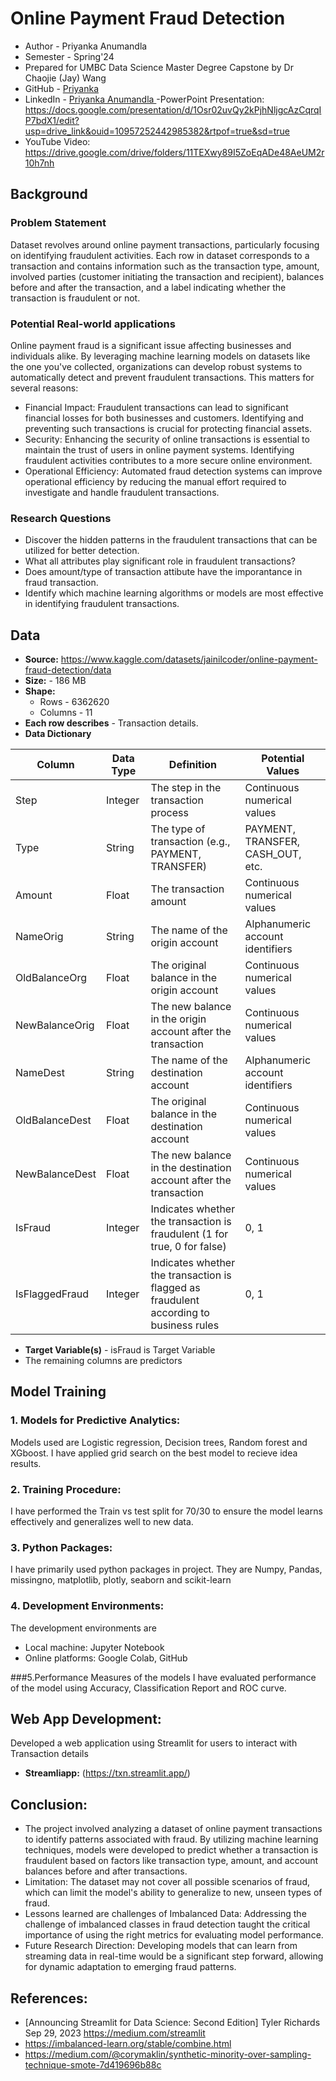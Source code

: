 # Online Payment Fraud Detection

- Author - Priyanka Anumandla
- Semester - Spring'24
- Prepared for UMBC Data Science Master Degree Capstone by Dr Chaojie (Jay) Wang
- GitHub - <a href="https://github.com/priyanka903" target="_blank"> Priyanka </a>
- LinkedIn - <a href="https://www.linkedin.com/in/priyanka-anumandla-54b06b189/" target="_blank"> Priyanka Anumandla </a>
-PowerPoint Presentation: https://docs.google.com/presentation/d/1Osr02uvQy2kPjhNljgcAzCqrqIP7bdX1/edit?usp=drive_link&ouid=10957252442985382&rtpof=true&sd=true
- YouTube Video: https://drive.google.com/drive/folders/11TEXwy89I5ZoEqADe48AeUM2r10h7nh



## Background
### Problem Statement
Dataset revolves around online payment transactions, particularly focusing on identifying fraudulent activities. Each row in dataset corresponds to a transaction and contains information such as the transaction type, amount, involved parties (customer initiating the transaction and recipient), balances before and after the transaction, and a label indicating whether the transaction is fraudulent or not.

### Potential Real-world applications
Online payment fraud is a significant issue affecting businesses and individuals alike. By leveraging machine learning models on datasets like the one you've collected, organizations can develop robust systems to automatically detect and prevent fraudulent transactions. This matters for several reasons:
- Financial Impact: Fraudulent transactions can lead to significant financial losses for both businesses and customers. Identifying and preventing such transactions is crucial for protecting financial assets.
- Security: Enhancing the security of online transactions is essential to maintain the trust of users in online payment systems. Identifying fraudulent activities contributes to a more secure online environment.
- Operational Efficiency: Automated fraud detection systems can improve operational efficiency by reducing the manual effort required to investigate and handle fraudulent transactions.

### Research Questions
- Discover the hidden patterns in the fraudulent transactions that can be utilized for better detection.
- What all attributes play significant role in fraudulent transactions?
- Does amount/type of transaction attibute have the imporantance in fraud transaction.
- Identify which machine learning algorithms or models are most effective in identifying fraudulent transactions.

## Data 
- **Source:** https://www.kaggle.com/datasets/jainilcoder/online-payment-fraud-detection/data
- **Size:** - 186 MB
- **Shape:** 
  - Rows - 6362620
  - Columns - 11
- **Each row describes** - Transaction details.
- **Data Dictionary**

| Column          | Data Type | Definition                                            | Potential Values                                      |
|-----------------|-----------|-------------------------------------------------------|--------------------------------------------------------|
| Step            | Integer   | The step in the transaction process                    | Continuous numerical values                           |
| Type            | String    | The type of transaction (e.g., PAYMENT, TRANSFER)      | PAYMENT, TRANSFER, CASH_OUT, etc.                       |
| Amount          | Float     | The transaction amount                                 | Continuous numerical values                           |
| NameOrig        | String    | The name of the origin account                         | Alphanumeric account identifiers                      |
| OldBalanceOrg   | Float     | The original balance in the origin account             | Continuous numerical values                           |
| NewBalanceOrig   | Float     | The new balance in the origin account after the transaction | Continuous numerical values                   |
| NameDest        | String    | The name of the destination account                    | Alphanumeric account identifiers                      |
| OldBalanceDest   | Float     | The original balance in the destination account        | Continuous numerical values                           |
| NewBalanceDest   | Float     | The new balance in the destination account after the transaction | Continuous numerical values                   |
| IsFraud         | Integer   | Indicates whether the transaction is fraudulent (1 for true, 0 for false) | 0, 1                                               |
| IsFlaggedFraud  | Integer   | Indicates whether the transaction is flagged as fraudulent according to business rules | 0, 1                                       |

- **Target Variable(s)** - isFraud is Target Variable
- The remaining columns are predictors

## Model Training
### 1. Models for Predictive Analytics:
Models used are Logistic regression, Decision trees, Random forest and XGboost. I have applied grid search on the best model to recieve idea results.

### 2. Training Procedure:
I have performed the Train vs test split for 70/30 to ensure the model learns effectively and generalizes well to new data.

### 3. Python Packages:
I have primarily used python packages in project. They are Numpy, Pandas, missingno, matplotlib, plotly, seaborn and scikit-learn

### 4. Development Environments:
The development environments are
- Local machine: Jupyter Notebook 
- Online platforms: Google Colab, GitHub

###5.Performance Measures of the models
I have evaluated performance of the model using Accuracy, Classification Report and ROC curve.

## Web App Development:
Developed a web application using Streamlit for users to interact with Transaction details
- **Streamliapp:** (https://txn.streamlit.app/)

## Conclusion:

- The project involved analyzing a dataset of online payment transactions to identify patterns associated with fraud. By utilizing machine learning techniques, models were developed to predict whether a transaction is fraudulent based on factors like transaction type, amount, and account balances before and after transactions.
- Limitation: The dataset may not cover all possible scenarios of fraud, which can limit the model's ability to generalize to new, unseen types of fraud.
- Lessons learned are challenges of Imbalanced Data: Addressing the challenge of imbalanced classes in fraud detection taught the critical importance of using the right metrics for evaluating model performance.
- Future Research Direction:  Developing models that can learn from streaming data in real-time would be a significant step forward, allowing for dynamic adaptation to emerging fraud patterns.

## References:
- [Announcing Streamlit for Data Science: Second Edition] Tyler Richards
Sep 29, 2023 https://medium.com/streamlit
- https://imbalanced-learn.org/stable/combine.html
- https://medium.com/@corymaklin/synthetic-minority-over-sampling-technique-smote-7d419696b88c










































